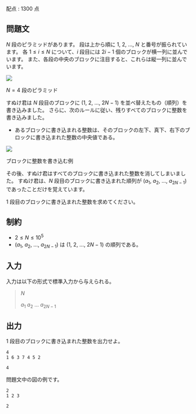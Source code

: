 配点 : $1300$ 点

## 問題文

$N$ 段のピラミッドがあります。
段は上から順に $1$, $2$, $...$, $N$ と番号が振られています。
各 $1 \leq i \leq N$ について、$i$ 段目には $2i-1$ 個のブロックが横一列に並んでいます。
また、各段の中央のブロックに注目すると、これらは縦一列に並んでいます。

![](https://atcoder.jp/img/agc006/a2bde72df5ad036d1699f4a74d74a370.png)

$N=4$ 段のピラミッド

すぬけ君は $N$ 段目のブロックに ($1$, $2$, $...$, $2N-1$) を並べ替えたもの（順列）を書き込みました。
さらに、次のルールに従い、残りすべてのブロックに整数を書き込みました。

- あるブロックに書き込まれる整数は、そのブロックの左下、真下、右下のブロックに書き込まれた整数の中央値である。

![](https://atcoder.jp/img/agc006/a940f1d8303f255e1f91d17a5696633f.png)

ブロックに整数を書き込む例

その後、すぬけ君はすべてのブロックに書き込まれた整数を消してしまいました。
すぬけ君は、$N$ 段目のブロックに書き込まれた順列が ($a_1$, $a_2$, $...$, $a_{2N-1}$) であったことだけを覚えています。

$1$ 段目のブロックに書き込まれた整数を求めてください。

## 制約

- $2 \leq N \leq 10^5$
- ($a_1$, $a_2$, $...$, $a_{2N-1}$) は ($1$, $2$, $...$, $2N-1$) の順列である。

## 入力

入力は以下の形式で標準入力から与えられる。

> $N$
> 
> $a_1$ $a_2$ $...$ $a_{2N-1}$

## 出力

$1$ 段目のブロックに書き込まれた整数を出力せよ。

```input1
4
1 6 3 7 4 5 2
```

```output1
4
```

問題文中の図の例です。

```input2
2
1 2 3
```

```output2
2
```